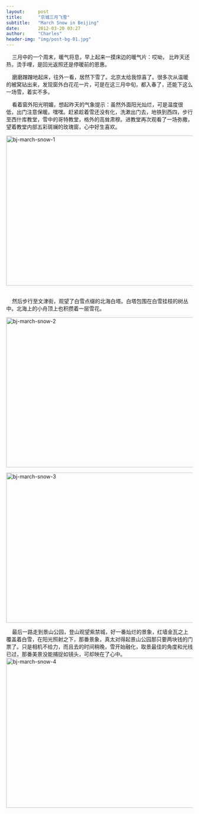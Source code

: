 ```yaml
---
layout:     post
title:      "京城三月飞雪"
subtitle:   "March Snow in Beijing"
date:       2012-03-20 03:27
author:     "Charles"
header-img: "img/post-bg-01.jpg"
---
```


<p>&#160;&#160;&#160; 三月中的一个周末，暖气将息，早上起来一摸床边的暖气片：哎呦， 比昨天还热，烫手哩，是回光返照还是停暖前的恩惠。</p>  <p>&#160;&#160;&#160; 磨磨蹭蹭地起床，往外一看，居然下雪了。北京太给我惊喜了。很多次从温暖的被窝钻出来，发现窗外白花花一片，可是在这三月中旬，都入春了，还能下这么一场雪，着实不多。</p>  <p>&#160;&#160;&#160; 看着窗外阳光明媚，想起昨天的气象提示：虽然外面阳光灿烂，可是温度很低，出门注意保暖。嘿嘿。赶紧趁着雪还没有化，洗漱出门去，地铁到西四，步行至西什库教堂，雪中的哥特教堂，格外的高耸肃穆。进教堂再次观看了一场弥撒，望着教堂内部五彩斑斓的玫瑰窗，心中好生喜欢。</p>  <p><a href="http://esp4u.org/wp-content/uploads/2012/03/bjmarchsnow1.jpg"><img style="border-bottom: 0px; border-left: 0px; display: inline; border-top: 0px; border-right: 0px" title="bj-march-snow-1" border="0" alt="bj-march-snow-1" src="http://esp4u.org/wp-content/uploads/2012/03/bjmarchsnow1_thumb.jpg" width="604" height="404" /></a>&#160;</p>  <p>&#160;&#160;&#160; 然后步行至文津街，观望了白雪点缀的北海白塔。白塔包围在白雪挂枝的树丛中。北海上的小舟顶上也积攒着一层雪花。</p>  <p><a href="http://esp4u.org/wp-content/uploads/2012/03/bjmarchsnow2.jpg"><img style="border-bottom: 0px; border-left: 0px; display: inline; border-top: 0px; border-right: 0px" title="bj-march-snow-2" border="0" alt="bj-march-snow-2" src="http://esp4u.org/wp-content/uploads/2012/03/bjmarchsnow2_thumb.jpg" width="604" height="404" /></a> </p>  <p></p>  <p><a href="http://esp4u.org/wp-content/uploads/2012/03/bjmarchsnow3.jpg"><img style="border-bottom: 0px; border-left: 0px; display: inline; border-top: 0px; border-right: 0px" title="bj-march-snow-3" border="0" alt="bj-march-snow-3" src="http://esp4u.org/wp-content/uploads/2012/03/bjmarchsnow3_thumb.jpg" width="604" height="404" /></a></p>  <p>&#160;&#160;&#160; 最后一路走到景山公园，登山观望紫禁城，好一番灿烂的景象，红墙金瓦之上覆盖着白雪，在阳光照射之下，那番景象，真太对得起景山公园那只要两块钱的门票了。只是相机不给力，而且去的时间稍晚，雪开始融化，取景最佳的角度和光线已过，那番美景没能捕捉如镜头，可却映在了心中。<a href="http://esp4u.org/wp-content/uploads/2012/03/bjmarchsnow4.jpg"><img style="border-bottom: 0px; border-left: 0px; display: block; float: none; margin-left: auto; border-top: 0px; margin-right: auto; border-right: 0px" title="bj-march-snow-4" border="0" alt="bj-march-snow-4" src="http://esp4u.org/wp-content/uploads/2012/03/bjmarchsnow4_thumb.jpg" width="564" height="404" /></a></p>